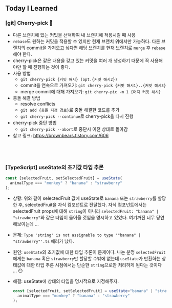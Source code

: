 ## Today I Learned

### [git] Cherry-pick 🍒

- 다른 브랜치에 있는 커밋을 선택하여 내 브랜치에 적용시킬 때 사용
- `rebase`도 원하는 커밋을 적용할 수 있지만 현재 브랜치 위에서만 가능하다. 다른 브랜치의 commit을 가져오고 싶다면 해당 브랜치를 현재 브랜치로 `merge` 후 `rebase` 해야 한다.
- cherry-pick은 같은 내용을 갖고 있는 커밋을 여러 개 생성하기 때문에 꼭 사용해야만 할 때 진행하는 것이 좋다.
- 사용 방법
  - `git cherry-pick {커밋 해시} (opt.{커밋 해시2})`
  - commit을 연속으로 가져오기: `git cherry-pick {커밋 해시1}..{커밋 해시3}`
  - merge commit에 대해 가져오기: `git cherry-pic -m 1 {머지 커밋 해시}`
- 충돌 해결 방법
  - resolve conflicts
  - `git add {충돌 지점 경로}`로 충돌 해결한 코드를 추가
  - `git cherry-pick --continue`로 cherry-pick을 다시 진행
- cherry-pick 중단 방법
  - `git cherry-pick --abort`로 중단시 이전 상태로 돌아감
- 참고 링크: https://brownbears.tistory.com/606

## <br />

### [TypeScript] useState의 초기값 타입 추론

```typescript
const [selectedFruit, setSelectedFruit] = useState(
  animalType === "monkey" ? "banana" : "strawberry"
);
```

- 상황: 위와 같이 selectedFruit 값에 useState로 `banana` 또는 `strawberry`를 할당한 후, selectedFruit을 자식 컴포넌트로 전달했다. 자식 컴포넌트에서는 selectedFruit props에 대해 `string`이 아니라 `selectedFruit: "banana" | "strawberry"`와 같은 타입이 들어올 것임을 명시하고 있었다. 여기까진 너무 당연해보이는데 ...

- 문제: `Type 'string' is not assignable to type '"banana" | "strawberry"'.ts` 에러가 났다.

- 원인: `useState`의 초기값에 대한 타입 추론이 문제이다. 나는 분명 `selectedFruit`에게는 `banana` 혹은 `strawberry`만 할당할 수밖에 없는데 `useState`가 반환하는 상태값에 대한 타입 추론 시점에서는 단순한 `string`으로만 처리하게 된다는 것이다 ... 😶

- 해결: useState에 상태의 타입을 명시적으로 지정해주자.
  ```typescript
  const [selectedFruit, setSelectedFruit] = useState<"banana" | "strawberry">(
    animalType === "monkey" ? "banana" : "strawberry"
  );
  ```
